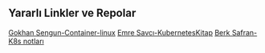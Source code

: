 
## Yararlı Linkler ve Repolar 
[Gokhan Sengun-Container-linux](https://gokhansengun.com)
[Emre Savcı-KubernetesKitap](https://mstryoda.github.io/kubernetes-kitap/#/kubernetes-nedir)
[Berk Safran-K8s notları](https://berksafran.gitbook.io/kubernetes-notlari/)
